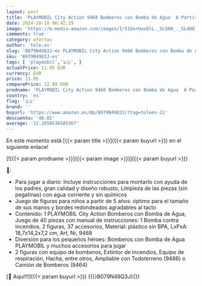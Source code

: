 ```yaml
---
layout: post
title: 'PLAYMOBIL City Action 9468 Bomberos con Bomba de Agua  A Partir de 5 años'
date: 2024-10-10 06:42:19
image: 'https://m.media-amazon.com/images/I/51Uo+UwvQlL._SL500_._SL400_.jpg'
comments: true
category: ofertas
author: 'tole.es'
slug: 'B079N49Q3J-es PLAYMOBIL City Action 9468 Bomberos con Bomba de Agua A...'
sku: 'B079N49Q3J-es'
tags: [ 'playmobil','🇪🇸', ]
actualPrice: 11.95 EUR
currency: EUR
price: 11.95
comparePrice: 22.99 EUR
prodname: 'PLAYMOBIL City Action 9468 Bomberos con Bomba de Agua  A Partir de 5 años'
country: 'es'
flag: '🇪🇸'
brand: ''
buyurl: 'https://www.amazon.es/dp/B079N49Q3J/?tag=tolees-21'
descuento: '48.02'
average: '12.2658536585367'
---
```


En este momento está [{{< param title >}}]({{< param buyurl >}}) en el siguiente enlace!

[![{{< param prodname >}}]({{< param image >}})]({{< param buyurl >}})

🔎:

- Para jugar a diario: Incluye instrucciones para montarlo con ayuda de los padres, gran calidad y diseño robusto, Limpieza de las piezas (sin pegatinas) con agua corriente y sin químicos
- Juego de figuras para niños a partir de 5 años: óptimo para el tamaño de sus manos y bordes redondeados agradables al tacto
- Contenido: 1 PLAYMOBIL City Action Bomberos con Bomba de Agua, Juego de 40 piezas con manual de instrucciones: 1 Bomba contra incendios, 2 figuras, 37 accesorios, Material: plástico sin BPA, LxPxA: 18,7x14,2x7,2 cm, Art, Nr, 9468
- Diversión para los pequeños héroes: Bomberos con Bomba de Agua PLAYMOBIL y muchos accesorios para jugar
- 2 figuras con equipo de bomberos, Extintor de incendios, Equipo de respiración, Hacha, entre otros, Ampliable con Todoterreno (9466) o Camión de Bomberos (9464)

[🛒 Aquí!!!]({{< param buyurl >}})
{{<world>}}B079N49Q3J{{</world>}}
